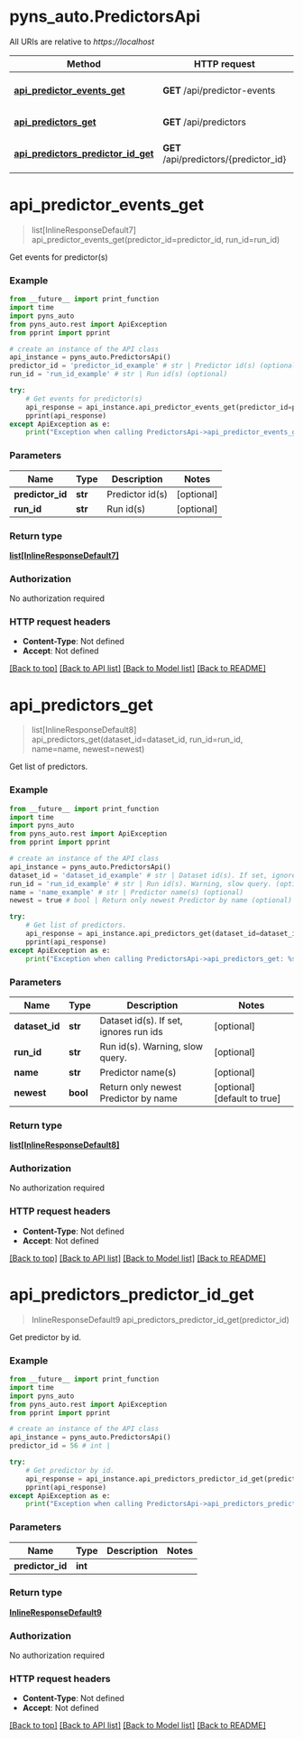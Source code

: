 # pyns_auto.PredictorsApi

All URIs are relative to *https://localhost*

Method | HTTP request | Description
------------- | ------------- | -------------
[**api_predictor_events_get**](PredictorsApi.md#api_predictor_events_get) | **GET** /api/predictor-events | Get events for predictor(s)
[**api_predictors_get**](PredictorsApi.md#api_predictors_get) | **GET** /api/predictors | Get list of predictors.
[**api_predictors_predictor_id_get**](PredictorsApi.md#api_predictors_predictor_id_get) | **GET** /api/predictors/{predictor_id} | Get predictor by id.


# **api_predictor_events_get**
> list[InlineResponseDefault7] api_predictor_events_get(predictor_id=predictor_id, run_id=run_id)

Get events for predictor(s)

### Example
```python
from __future__ import print_function
import time
import pyns_auto
from pyns_auto.rest import ApiException
from pprint import pprint

# create an instance of the API class
api_instance = pyns_auto.PredictorsApi()
predictor_id = 'predictor_id_example' # str | Predictor id(s) (optional)
run_id = 'run_id_example' # str | Run id(s) (optional)

try:
    # Get events for predictor(s)
    api_response = api_instance.api_predictor_events_get(predictor_id=predictor_id, run_id=run_id)
    pprint(api_response)
except ApiException as e:
    print("Exception when calling PredictorsApi->api_predictor_events_get: %s\n" % e)
```

### Parameters

Name | Type | Description  | Notes
------------- | ------------- | ------------- | -------------
 **predictor_id** | **str**| Predictor id(s) | [optional] 
 **run_id** | **str**| Run id(s) | [optional] 

### Return type

[**list[InlineResponseDefault7]**](InlineResponseDefault7.md)

### Authorization

No authorization required

### HTTP request headers

 - **Content-Type**: Not defined
 - **Accept**: Not defined

[[Back to top]](#) [[Back to API list]](../README.md#documentation-for-api-endpoints) [[Back to Model list]](../README.md#documentation-for-models) [[Back to README]](../README.md)

# **api_predictors_get**
> list[InlineResponseDefault8] api_predictors_get(dataset_id=dataset_id, run_id=run_id, name=name, newest=newest)

Get list of predictors.

### Example
```python
from __future__ import print_function
import time
import pyns_auto
from pyns_auto.rest import ApiException
from pprint import pprint

# create an instance of the API class
api_instance = pyns_auto.PredictorsApi()
dataset_id = 'dataset_id_example' # str | Dataset id(s). If set, ignores run ids (optional)
run_id = 'run_id_example' # str | Run id(s). Warning, slow query. (optional)
name = 'name_example' # str | Predictor name(s) (optional)
newest = true # bool | Return only newest Predictor by name (optional) (default to true)

try:
    # Get list of predictors.
    api_response = api_instance.api_predictors_get(dataset_id=dataset_id, run_id=run_id, name=name, newest=newest)
    pprint(api_response)
except ApiException as e:
    print("Exception when calling PredictorsApi->api_predictors_get: %s\n" % e)
```

### Parameters

Name | Type | Description  | Notes
------------- | ------------- | ------------- | -------------
 **dataset_id** | **str**| Dataset id(s). If set, ignores run ids | [optional] 
 **run_id** | **str**| Run id(s). Warning, slow query. | [optional] 
 **name** | **str**| Predictor name(s) | [optional] 
 **newest** | **bool**| Return only newest Predictor by name | [optional] [default to true]

### Return type

[**list[InlineResponseDefault8]**](InlineResponseDefault8.md)

### Authorization

No authorization required

### HTTP request headers

 - **Content-Type**: Not defined
 - **Accept**: Not defined

[[Back to top]](#) [[Back to API list]](../README.md#documentation-for-api-endpoints) [[Back to Model list]](../README.md#documentation-for-models) [[Back to README]](../README.md)

# **api_predictors_predictor_id_get**
> InlineResponseDefault9 api_predictors_predictor_id_get(predictor_id)

Get predictor by id.

### Example
```python
from __future__ import print_function
import time
import pyns_auto
from pyns_auto.rest import ApiException
from pprint import pprint

# create an instance of the API class
api_instance = pyns_auto.PredictorsApi()
predictor_id = 56 # int | 

try:
    # Get predictor by id.
    api_response = api_instance.api_predictors_predictor_id_get(predictor_id)
    pprint(api_response)
except ApiException as e:
    print("Exception when calling PredictorsApi->api_predictors_predictor_id_get: %s\n" % e)
```

### Parameters

Name | Type | Description  | Notes
------------- | ------------- | ------------- | -------------
 **predictor_id** | **int**|  | 

### Return type

[**InlineResponseDefault9**](InlineResponseDefault9.md)

### Authorization

No authorization required

### HTTP request headers

 - **Content-Type**: Not defined
 - **Accept**: Not defined

[[Back to top]](#) [[Back to API list]](../README.md#documentation-for-api-endpoints) [[Back to Model list]](../README.md#documentation-for-models) [[Back to README]](../README.md)

